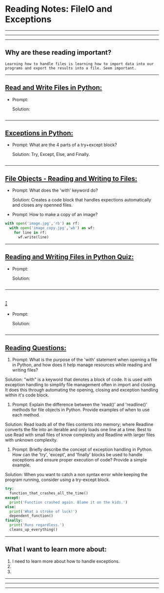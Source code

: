 # **Reading Notes: FileIO and Exceptions**

---
---
---

## Why are these reading important?

```
Learning how to handle files is learning how to import data into our programs and export the results into a file. Seem important.
```

---

## [**Read and Write Files in Python:**](https://realpython.com/read-write-files-python/)

* Prompt:

  Solution:

```
```

---

## [**Exceptions in Python:**](https://realpython.com/python-exceptions/)

* Prompt: What are the 4 parts of a try+except block?

  Solution: Try, Except, Else, and Finally.

```
```

---

## [**File Objects - Reading and Writing to Files:**](https://www.youtube.com/watch?v=Uh2ebFW8OYM)

* Prompt: What does the 'with' keyword do?

  Solution: Creates a code block that handles expections automatically and closes any openned files.

* Prompt: How to make a copy of an image?

```python
with open('image.jpg','rb') as rf:
  with open('image_copy.jpg','wb') as wf:
    for line in rf:
      wf.write(line)

```

---

## [**Reading and Writing Files in Python Quiz:**](https://realpython.com/quizzes/read-write-files-python/)

* Prompt: 

  Solution: 

```
```

---

## [**:**]()

* Prompt: 

  Solution: 

```
```

---

## [**Reading Questions:**]()

1. Prompt: What is the purpose of the 'with' statement when opening a file in Python, and how does it help manage resources while reading and writing files?

  Solution: "with" is a keyword that denotes a block of code. It is used with exception handling to simplify file management often in import and closing. It does this through automating the opening, closing and exception handling within it's code block.

1. Prompt: Explain the difference between the 'read()' and 'readline()' methods for file objects in Python. Provide examples of when to use each method.

  Solution: Read loads all of the files contents into memory; where Readline converts the file into an iterable and only loads one line at a time. Best to use Read with small files of know complexity and Readline with larger files with unknown complexity.

1. Prompt: Briefly describe the concept of exception handling in Python. How can the 'try', 'except', and 'finally' blocks be used to handle exceptions and ensure proper execution of code? Provide a simple example.

  Solution: When you want to catch a non syntax error while keeping the program running, consider using a try-except block.

```python
try:
  function_that_crashes_all_the_time()
except:
  print('Function crashed again. Blame it on the kids.')
else:
  print('What a stroke of luck!')
  dependent_function()
finally:
  print('Runs regardless.')
  cleans_up_everything()
```

---

## **What I want to learn more about:**

1. I need to learn more about how to handle exceptions.
1.
1.

---
---
---